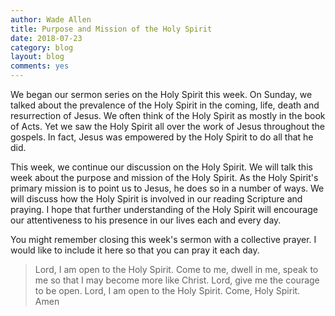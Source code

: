 ```yaml
---
author: Wade Allen
title: Purpose and Mission of the Holy Spirit
date: 2018-07-23
category: blog
layout: blog
comments: yes
---
```


We began our sermon series on the Holy Spirit this week. On Sunday, we talked about the prevalence of the Holy Spirit in the coming, life, death and resurrection of Jesus. We often think of the Holy Spirit as mostly in the book of Acts. Yet we saw the Holy Spirit all over the work of Jesus throughout the gospels. In fact, Jesus was empowered by the Holy Spirit  to do all that he did.

This week, we continue our discussion on the Holy Spirit. We will talk this week about the purpose and mission of the Holy Spirit. As the Holy Spirit's primary mission is to point us to Jesus, he does so in a number of ways. We will discuss how the Holy Spirit is involved in our reading Scripture and praying. I hope that further understanding of the Holy Spirit will encourage our attentiveness to his presence in our lives each and every day. 

You might remember closing this week's sermon with a collective prayer. I would like to include it here so that you can pray it each day. 

>Lord, I am open to the Holy Spirit. Come to me, dwell in me, speak to me so that I may become more like Christ. Lord, give me the courage to be open. Lord, I am open to the Holy Spirit. Come, Holy Spirit. Amen

 
